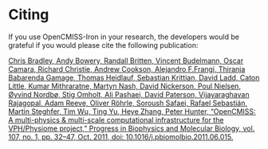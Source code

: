 # Citing

If you use OpenCMISS-Iron in your research, the developers would be grateful if you would please cite the following publication:

[Chris Bradley, Andy Bowery, Randall Britten, Vincent Budelmann, Oscar Camara, Richard Christie, Andrew Cookson, Alejandro F.Frangi, Thiranja Babarenda Gamage, Thomas Heidlauf, Sebastian Krittian, David Ladd, Caton Little, Kumar Mithraratne, Martyn Nash, David Nickerson, Poul Nielsen, Øyvind Nordbø, Stig Omholt, Ali Pashaei, David Paterson, Vijayaraghavan Rajagopal, Adam Reeve, Oliver Röhrle, Soroush Safaei, Rafael Sebastián, Martin Steghfer, Tim Wu, Ting Yu, Heye Zhang, Peter Hunter, “OpenCMISS: A multi-physics & multi-scale computational infrastructure for the VPH/Physiome project,” Progress in Biophysics and Molecular Biology, vol. 107, no. 1, pp. 32–47, Oct. 2011, doi: 10.1016/j.pbiomolbio.2011.06.015.
](https://doi.org/10.1016/j.pbiomolbio.2011.06.015)
